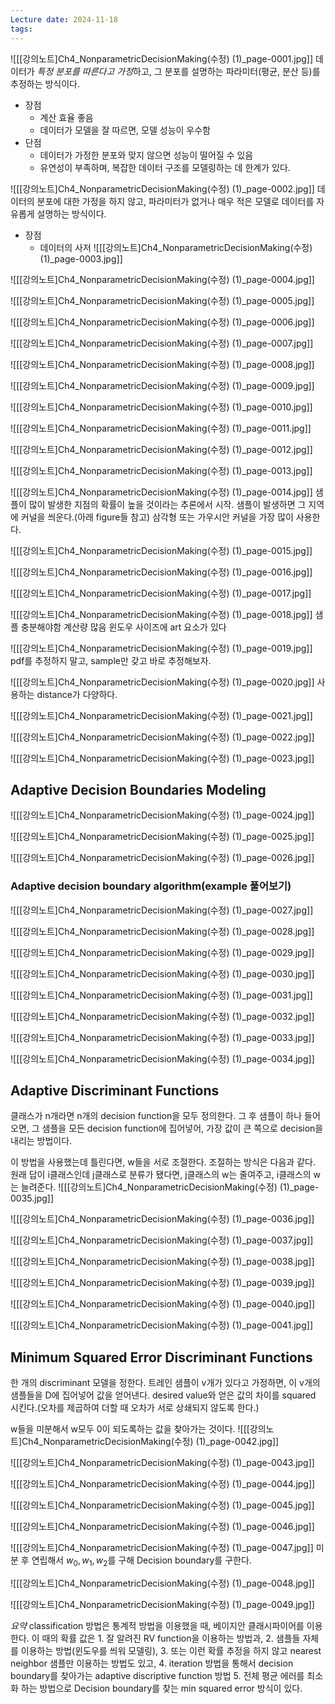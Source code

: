 ```yaml
---
Lecture date: 2024-11-18
tags:
---
```

![[[강의노트]Ch4_NonparametricDecisionMaking(수정) (1)_page-0001.jpg]]
데이터가 *특정 분포를 따른다고 가정*하고, 그 분포를 설명하는 파라미터(평균, 분산 등)를 추정하는 방식이다.

- 장점
	- 계산 효율 좋음
	- 데이터가 모델을 잘 따르면, 모델 성능이 우수함
- 단점
	- 데이터가 가정한 분포와 맞지 않으면 성능이 떨어질 수 있음
	- 유연성이 부족하며, 복잡한 데이터 구조를 모델링하는 데 한계가 있다.
	
![[[강의노트]Ch4_NonparametricDecisionMaking(수정) (1)_page-0002.jpg]]
데이터의 분포에 대한 가정을 하지 않고, 파라미터가 없거나 매우 적은 모델로 데이터를 자유롭게 설명하는 방식이다.

- 장점
	- 데이터의 사저
![[[강의노트]Ch4_NonparametricDecisionMaking(수정) (1)_page-0003.jpg]]

![[[강의노트]Ch4_NonparametricDecisionMaking(수정) (1)_page-0004.jpg]]

![[[강의노트]Ch4_NonparametricDecisionMaking(수정) (1)_page-0005.jpg]]

![[[강의노트]Ch4_NonparametricDecisionMaking(수정) (1)_page-0006.jpg]]

![[[강의노트]Ch4_NonparametricDecisionMaking(수정) (1)_page-0007.jpg]]

![[[강의노트]Ch4_NonparametricDecisionMaking(수정) (1)_page-0008.jpg]]

![[[강의노트]Ch4_NonparametricDecisionMaking(수정) (1)_page-0009.jpg]]

![[[강의노트]Ch4_NonparametricDecisionMaking(수정) (1)_page-0010.jpg]]

![[[강의노트]Ch4_NonparametricDecisionMaking(수정) (1)_page-0011.jpg]]

![[[강의노트]Ch4_NonparametricDecisionMaking(수정) (1)_page-0012.jpg]]

![[[강의노트]Ch4_NonparametricDecisionMaking(수정) (1)_page-0013.jpg]]

![[[강의노트]Ch4_NonparametricDecisionMaking(수정) (1)_page-0014.jpg]]
샘플이 많이 발생한 지점의 확률이 높을 것이라는 추론에서 시작.
샘플이 발생하면 그 지역에 커널을 씌운다.(아래 figure들 참고)
	삼각형 또는 가우시안 커널을 가장 많이 사용한다.

![[[강의노트]Ch4_NonparametricDecisionMaking(수정) (1)_page-0015.jpg]]

![[[강의노트]Ch4_NonparametricDecisionMaking(수정) (1)_page-0016.jpg]]

![[[강의노트]Ch4_NonparametricDecisionMaking(수정) (1)_page-0017.jpg]]

![[[강의노트]Ch4_NonparametricDecisionMaking(수정) (1)_page-0018.jpg]]
샘플 충분해야함
계산량 많음
윈도우 사이즈에 art 요소가 있다

![[[강의노트]Ch4_NonparametricDecisionMaking(수정) (1)_page-0019.jpg]]
pdf를 추정하지 말고, sample만 갖고 바로 추정해보자.

![[[강의노트]Ch4_NonparametricDecisionMaking(수정) (1)_page-0020.jpg]]
사용하는 distance가 다양하다.

![[[강의노트]Ch4_NonparametricDecisionMaking(수정) (1)_page-0021.jpg]]

![[[강의노트]Ch4_NonparametricDecisionMaking(수정) (1)_page-0022.jpg]]

![[[강의노트]Ch4_NonparametricDecisionMaking(수정) (1)_page-0023.jpg]]
## Adaptive Decision Boundaries Modeling

![[[강의노트]Ch4_NonparametricDecisionMaking(수정) (1)_page-0024.jpg]]

![[[강의노트]Ch4_NonparametricDecisionMaking(수정) (1)_page-0025.jpg]]

![[[강의노트]Ch4_NonparametricDecisionMaking(수정) (1)_page-0026.jpg]]
### Adaptive decision boundary algorithm(example 풀어보기)

![[[강의노트]Ch4_NonparametricDecisionMaking(수정) (1)_page-0027.jpg]]

![[[강의노트]Ch4_NonparametricDecisionMaking(수정) (1)_page-0028.jpg]]

![[[강의노트]Ch4_NonparametricDecisionMaking(수정) (1)_page-0029.jpg]]

![[[강의노트]Ch4_NonparametricDecisionMaking(수정) (1)_page-0030.jpg]]

![[[강의노트]Ch4_NonparametricDecisionMaking(수정) (1)_page-0031.jpg]]

![[[강의노트]Ch4_NonparametricDecisionMaking(수정) (1)_page-0032.jpg]]

![[[강의노트]Ch4_NonparametricDecisionMaking(수정) (1)_page-0033.jpg]]

![[[강의노트]Ch4_NonparametricDecisionMaking(수정) (1)_page-0034.jpg]]
## Adaptive Discriminant Functions

클래스가 n개라면 n개의 decision function을 모두 정의한다.
그 후 샘플이 하나 들어오면, 그 샘플을 모든 decision function에 집어넣어, 가장 값이 큰 쪽으로 decision을 내리는 방법이다.

이 방법을 사용했는데 틀린다면, w들을 서로 조절한다.
조절하는 방식은 다음과 같다.
	원래 답이 i클래스인데 j클래스로 분류가 됐다면, j클래스의 w는 줄여주고, i클래스의 w는 늘려준다.
![[[강의노트]Ch4_NonparametricDecisionMaking(수정) (1)_page-0035.jpg]]

![[[강의노트]Ch4_NonparametricDecisionMaking(수정) (1)_page-0036.jpg]]

![[[강의노트]Ch4_NonparametricDecisionMaking(수정) (1)_page-0037.jpg]]

![[[강의노트]Ch4_NonparametricDecisionMaking(수정) (1)_page-0038.jpg]]

![[[강의노트]Ch4_NonparametricDecisionMaking(수정) (1)_page-0039.jpg]]

![[[강의노트]Ch4_NonparametricDecisionMaking(수정) (1)_page-0040.jpg]]

![[[강의노트]Ch4_NonparametricDecisionMaking(수정) (1)_page-0041.jpg]]
## Minimum Squared Error Discriminant Functions
한 개의 discriminant 모델을 정한다.
트레인 샘플이 v개가 있다고 가정하면, 이 v개의 샘플들을 D에 집어넣어 값을 얻어낸다.
desired value와 얻은 값의 차이를 squared 시킨다.(오차를 제곱하여 더할 때 오차가 서로 상쇄되지 않도록 한다.)

w들을 미분해서 w모두 0이 되도록하는 값을 찾아가는 것이다.
![[[강의노트]Ch4_NonparametricDecisionMaking(수정) (1)_page-0042.jpg]]

![[[강의노트]Ch4_NonparametricDecisionMaking(수정) (1)_page-0043.jpg]]

![[[강의노트]Ch4_NonparametricDecisionMaking(수정) (1)_page-0044.jpg]]

![[[강의노트]Ch4_NonparametricDecisionMaking(수정) (1)_page-0045.jpg]]

![[[강의노트]Ch4_NonparametricDecisionMaking(수정) (1)_page-0046.jpg]]

![[[강의노트]Ch4_NonparametricDecisionMaking(수정) (1)_page-0047.jpg]]
미분 후 연립해서 $w_0, w_1, w_2$를 구해 Decision boundary를 구한다.

![[[강의노트]Ch4_NonparametricDecisionMaking(수정) (1)_page-0048.jpg]]

![[[강의노트]Ch4_NonparametricDecisionMaking(수정) (1)_page-0049.jpg]]

*요약*
classification 방법은 통계적 방법을 이용했을 때, 베이지안 클래시파이어를 이용한다.
이 때의 확률 값은 
	1. 잘 알려진 RV function을 이용하는 방법과, 
	2. 샘플들 자체를 이용하는 방법(윈도우를 씌워 모델링), 
	3. 또는 이런 확률 추정을 하지 않고 nearest neighbor 샘플만 이용하는 방법도 있고, 
	4. iteration 방법을 통해서 decision boundary를 찾아가는 adaptive discriptive function 방법
	5. 전체 평균 에러를 최소화 하는 방법으로 Decision boundary를 찾는 min squared error 방식이 있다.